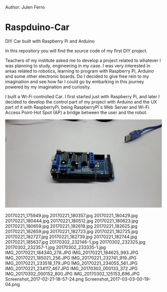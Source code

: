 Author: Julen Ferro
# Raspduino-Car
DIY Car built with Raspberry Pi and Arduino

In this repository you will find the source code of my first DIY project.

Teachers of my institute asked me to develop a project related to whatever I was planning to study, engineering in my case. I was very interested in areas related to robotics, learning to program with Raspberry Pi, Arduino and some other electronic boards. Do I decided to give free rein to my imagination and see how far I could go by embarking in this journey powered by my imagination and curiosity. 

I built a Wi-Fi controlled Car. I first started just with Raspberry Pi, and later I decided to develop the control part of my project with Arduino and the UX part of it with RaspberryPi, being RaspberryPi´s Web Server and Wi-Fi Access Point-Hot Spot (AP) a bridge between the user and the robot.

<img src="https://github.com/ferriitoo/Raspduino-Car/blob/master/Argazkiak/20170221_175949.jpg"/>


20170221_175949.jpg
20170221_180357.jpg
20170221_180429.jpg
20170221_180444.jpg
20170221_180512.jpg
20170221_180623.jpg
20170221_180659.jpg
20170221_182619.jpg
20170221_182625.jpg
20170221_182659.jpg
20170221_182723.jpg
20170221_182725.jpg
20170221_182727.jpg
20170221_182739.jpg
20170221_182744.jpg
20170221_185637.jpg
20170302_232146-1.jpg
20170302_232325.jpg
20170302_232357-1.jpg
20170302_233335-1.jpg
IMG_20170221_184340_278.JPG
IMG_20170221_184625_993.JPG
IMG_20170221_185021_256.JPG
IMG_20170221_232741_919.JPG
IMG_20170221_233518_179.JPG
IMG_20170221_234055_561.JPG
IMG_20170221_234117_467.JPG
IMG_20170302_000133_372.JPG
IMG_20170302_000152_800.JPG
IMG_20170302_125153_696.JPG
Screenshot_2017-02-21-18-57-24.png
Screenshot_2017-03-03-00-19-04.png
